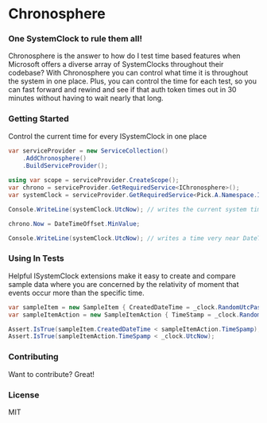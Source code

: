 # Chronosphere

### One SystemClock to rule them all!
Chronosphere is the answer to how do I test time based features when Microsoft offers a diverse array of SystemClocks throughout their codebase? With Chronosphere you can control what time it is throughout the system in one place. Plus, you can control the time for each test, so you can fast forward and rewind and see if that auth token times out in 30 minutes without having to wait nearly that long.

### Getting Started
Control the current time for every ISystemClock in one place
```csharp
var serviceProvider = new ServiceCollection()
    .AddChronosphere()
    .BuildServiceProvider();
    
using var scope = serviceProvider.CreateScope();
var chrono = serviceProvider.GetRequiredService<IChronosphere>();
var systemClock = serviceProvider.GetRequiredService<Pick.A.Namespace.ISystemClock>();

Console.WriteLine(systemClock.UtcNow); // writes the current system time

chrono.Now = DateTimeOffset.MinValue;

Console.WriteLine(systemClock.UtcNow); // writes a time very near DateTimeOffset.MinValue
```
### Using In Tests
Helpful ISystemClock extensions make it easy to create and compare sample data where you are concerned by the relativity of moment that events occur more than the specific time.
```csharp
var sampleItem = new SampleItem { CreatedDateTime = _clock.RandomUtcPast() };
var sampleItemAction = new SampleItemAction { TimeStamp = _clock.RandomUtc(sampleItem.CreatedDateTime, TimePeriod.Present) }

Assert.IsTrue(sampleItem.CreatedDateTime < sampleItemAction.TimeSpamp);
Assert.IsTrue(sampleItemAction.TimeSpamp < _clock.UtcNow);
```

### Contributing
Want to contribute? Great!

### License
MIT
